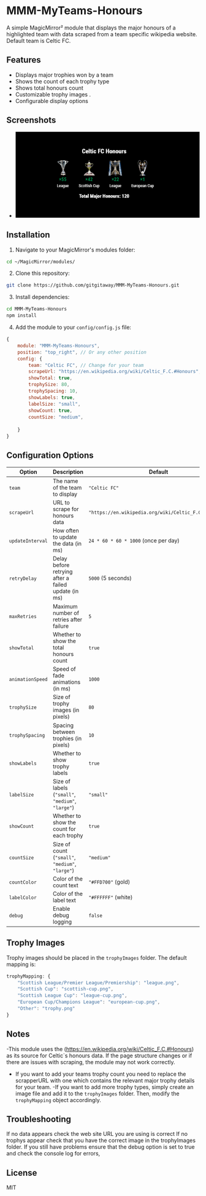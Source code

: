 # MMM-MyTeams-Honours

A simple MagicMirror² module that displays the major honours of a highlighted team with data scraped from a team specific wikipedia website. Default team is Celtic FC.

## Features

- Displays major trophies won by a team
- Shows the count of each trophy type
- Shows total honours count
- Customizable trophy images .
- Configurable display options


## Screenshots

- ![Trophy Count](./screenshots/screenshot1.png)

## Installation

1. Navigate to your MagicMirror's modules folder:
```bash
cd ~/MagicMirror/modules/
```

2. Clone this repository:
```bash
git clone https://github.com/gitgitaway/MMM-MyTeams-Honours.git
```

3. Install dependencies:
```bash
cd MMM-MyTeams-Honours
npm install
```

4. Add the module to your `config/config.js` file:
```javascript
{
    module: "MMM-MyTeams-Honours",
    position: "top_right", // Or any other position
    config: {
        team: "Celtic FC", // Change for your team
        scrapeUrl: "https://en.wikipedia.org/wiki/Celtic_F.C.#Honours", // Change for your team's URL
        showTotal: true,
        trophySize: 80,
        trophySpacing: 10,
        showLabels: true,
        labelSize: "small",
        showCount: true,
        countSize: "medium",
      
    }
}
```

## Configuration Options

| Option | Description | Default |
| ------ | ----------- | ------- |
| `team` | The name of the team to display | `"Celtic FC"` |
| `scrapeUrl` | URL to scrape for honours data | `"https://en.wikipedia.org/wiki/Celtic_F.C.#Honours"` |
| `updateInterval` | How often to update the data (in ms) | `24 * 60 * 60 * 1000` (once per day) |
| `retryDelay` | Delay before retrying after a failed update (in ms) | `5000` (5 seconds) |
| `maxRetries` | Maximum number of retries after failure | `5` |
| `showTotal` | Whether to show the total honours count | `true` |
| `animationSpeed` | Speed of fade animations (in ms) | `1000` |
| `trophySize` | Size of trophy images (in pixels) | `80` |
| `trophySpacing` | Spacing between trophies (in pixels) | `10` |
| `showLabels` | Whether to show trophy labels | `true` |
| `labelSize` | Size of labels (`"small"`, `"medium"`, `"large"`) | `"small"` |
| `showCount` | Whether to show the count for each trophy | `true` |
| `countSize` | Size of count (`"small"`, `"medium"`, `"large"`) | `"medium"` |
| `countColor` | Color of the count text | `"#FFD700"` (gold) |
| `labelColor` | Color of the label text | `"#FFFFFF"` (white) |
| `debug` | Enable debug logging | `false` |

## Trophy Images

Trophy images should be placed in the `trophyImages` folder. The default mapping is:

```javascript
trophyMapping: {
    "Scottish League/Premier League/Premiership": "league.png",
    "Scottish Cup": "scottish-cup.png",
    "Scottish League Cup": "league-cup.png",
    "European Cup/Champions League": "european-cup.png",
    "Other": "trophy.png"
}
```
## Notes
-This module uses the (https://en.wikipedia.org/wiki/Celtic_F.C.#Honours) as its source for Celtic`s  honours data. If the page structure changes or if there are issues with scraping, the module may not work correctly.
- If you want to add your teams trophy count you need to replace the scrapperURL with one which contains the relevant major trophy details for your team.
-If you want to add more trophy types, simply create an image file and add it to the `trophyImages` folder. Then, modify the `trophyMapping` object accordingly.

## Troubleshooting
If no data appears check the web site URL you are using is correct
If no trophys appear check that you have the correct image in the trophyImages folder.
If you still have problems ensure that the debug option is set to true and check the console log for errors,

## License

MIT
